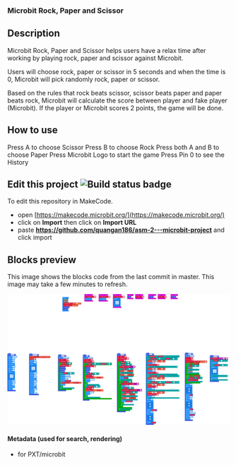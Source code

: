 
### Microbit Rock, Paper and Scissor

## Description
Microbit Rock, Paper and Scissor helps users have a relax time after working by playing rock, paper and scissor against Microbit.

Users will choose rock, paper or scissor in 5 seconds and when the time is 0, Microbit will pick randomly rock, paper or scissor. 

Based on the rules that rock beats scissor, scissor beats paper and paper beats rock, Microbit will calculate the score between player and fake player (Microbit). If the player or Microbit scores 2 points, the game will be done.

## How to use
Press A to choose Scissor
Press B to choose Rock
Press both A and B to choose Paper
Press Microbit Logo to start the game
Press Pin 0 to see the History

## Edit this project ![Build status badge](https://github.com/quangan186/asm-2---microbit-project/workflows/MakeCode/badge.svg)

To edit this repository in MakeCode.

* open [https://makecode.microbit.org/](https://makecode.microbit.org/)
* click on **Import** then click on **Import URL**
* paste **https://github.com/quangan186/asm-2---microbit-project** and click import

## Blocks preview

This image shows the blocks code from the last commit in master.
This image may take a few minutes to refresh.

![A rendered view of the blocks](https://github.com/quangan186/asm-2---microbit-project/raw/master/.github/makecode/blocks.png)

#### Metadata (used for search, rendering)

* for PXT/microbit
<script src="https://makecode.com/gh-pages-embed.js"></script><script>makeCodeRender("{{ site.makecode.home_url }}", "{{ site.github.owner_name }}/{{ site.github.repository_name }}");</script>
